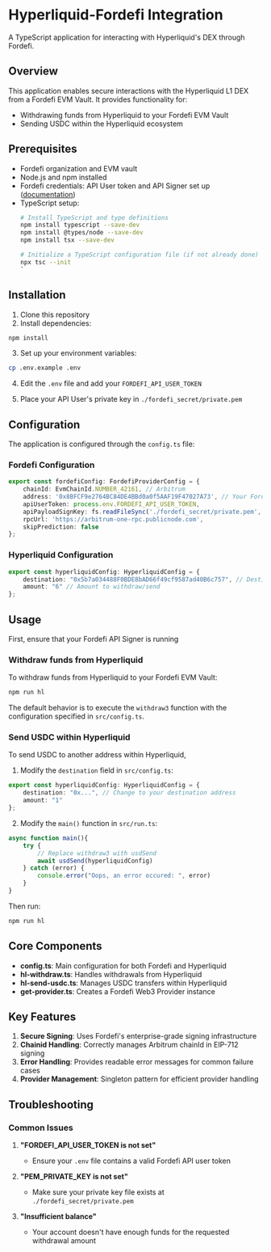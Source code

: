 # Hyperliquid-Fordefi Integration

A TypeScript application for interacting with Hyperliquid's DEX through Fordefi.

## Overview

This application enables secure interactions with the Hyperliquid L1 DEX from a Fordefi EVM Vault. It provides functionality for:

- Withdrawing funds from Hyperliquid to your Fordefi EVM Vault
- Sending USDC within the Hyperliquid ecosystem

## Prerequisites

- Fordefi organization and EVM vault
- Node.js and npm installed
- Fordefi credentials: API User token and API Signer set up ([documentation](https://docs.fordefi.com/developers/program-overview))
- TypeScript setup:
  ```bash
  # Install TypeScript and type definitions
  npm install typescript --save-dev
  npm install @types/node --save-dev
  npm install tsx --save-dev
  
  # Initialize a TypeScript configuration file (if not already done)
  npx tsc --init
  `

## Installation

1. Clone this repository
2. Install dependencies:

```bash
npm install
```

3. Set up your environment variables:

```bash
cp .env.example .env
```

4. Edit the `.env` file and add your `FORDEFI_API_USER_TOKEN`

5. Place your API User's private key in `./fordefi_secret/private.pem`

## Configuration

The application is configured through the `config.ts` file:

### Fordefi Configuration

```typescript
export const fordefiConfig: FordefiProviderConfig = {
    chainId: EvmChainId.NUMBER_42161, // Arbitrum
    address: '0x8BFCF9e2764BC84DE4BBd0a0f5AAF19F47027A73', // Your Fordefi EVM Vault
    apiUserToken: process.env.FORDEFI_API_USER_TOKEN,
    apiPayloadSignKey: fs.readFileSync('./fordefi_secret/private.pem', 'utf8'),
    rpcUrl: 'https://arbitrum-one-rpc.publicnode.com',
    skipPrediction: false 
};
```

### Hyperliquid Configuration

```typescript
export const hyperliquidConfig: HyperliquidConfig = {
    destination: "0x5b7a034488F0BDE8bAD66f49cf9587ad40B6c757", // Destination address
    amount: "6" // Amount to withdraw/send
};
```

## Usage

First, ensure that your Fordefi API Signer is running

### Withdraw funds from Hyperliquid

To withdraw funds from Hyperliquid to your Fordefi EVM Vault:

```bash
npm run hl
```

The default behavior is to execute the `withdraw3` function with the configuration specified in `src/config.ts`.

### Send USDC within Hyperliquid

To send USDC to another address within Hyperliquid, 

1. Modify the `destination` field in `src/config.ts`:

```typescript
export const hyperliquidConfig: HyperliquidConfig = {
    destination: "0x...", // Change to your destination address
    amount: "1"
};
```

2. Modify the `main()` function in `src/run.ts`:

```typescript
async function main(){
    try {
        // Replace withdraw3 with usdSend
        await usdSend(hyperliquidConfig)
    } catch (error) {
        console.error("Oops, an error occured: ", error)
    }
}
```

Then run:

```bash
npm run hl
```

## Core Components

- **config.ts**: Main configuration for both Fordefi and Hyperliquid
- **hl-withdraw.ts**: Handles withdrawals from Hyperliquid
- **hl-send-usdc.ts**: Manages USDC transfers within Hyperliquid
- **get-provider.ts**: Creates a Fordefi Web3 Provider instance

## Key Features

1. **Secure Signing**: Uses Fordefi's enterprise-grade signing infrastructure
2. **Chainid Handling**: Correctly manages Arbitrum chainId in EIP-712 signing
3. **Error Handling**: Provides readable error messages for common failure cases
4. **Provider Management**: Singleton pattern for efficient provider handling

## Troubleshooting

### Common Issues

1. **"FORDEFI_API_USER_TOKEN is not set"**
   - Ensure your `.env` file contains a valid Fordefi API user token

2. **"PEM_PRIVATE_KEY is not set"**
   - Make sure your private key file exists at `./fordefi_secret/private.pem`

3. **"Insufficient balance"**
   - Your account doesn't have enough funds for the requested withdrawal amount